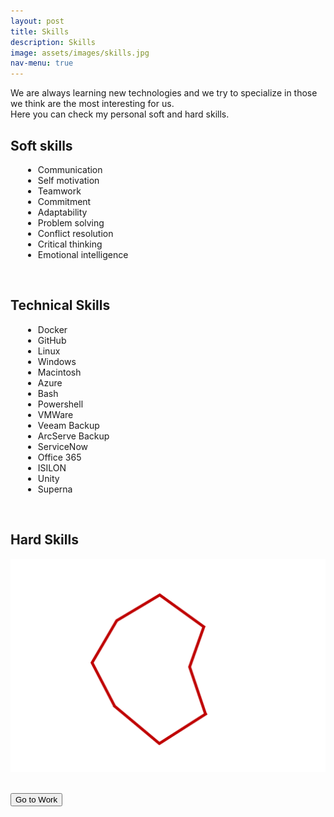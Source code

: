 ```yaml
---
layout: post
title: Skills
description: Skills
image: assets/images/skills.jpg
nav-menu: true
---
```

<!--========== SKILLS ==========-->
<!-- Introduction -->
We are always learning new technologies and we try to specialize in those we think are the most interesting for us.<br>
Here you can check my personal soft and hard skills.

<!-- Soft skills -->
## Soft skills
<p>
<ul style="margin-left: 20px">
<li>Communication</li>
<li>Self motivation</li>
<li>Teamwork</li>
<li>Commitment</li>
<li>Adaptability</li>
<li>Problem solving</li>
<li>Conflict resolution</li>
<li>Critical thinking</li>
<li>Emotional intelligence</li>
</ul>
</p> 
<br>
<!-- End soft skills -->

<!-- Technical skills -->
## Technical Skills
<p>
<ul style="margin-left: 20px">
<li>Docker</li>
<li>GitHub</li>
<li>Linux</li>
<li>Windows</li>
<li>Macintosh</li>
<li>Azure</li>
<li>Bash</li>
<li>Powershell</li>
<li>VMWare</li>
<li>Veeam Backup</li>
<li>ArcServe Backup</li>
<li>ServiceNow</li>
<li>Office 365</li>
<li>ISILON</li>
<li>Unity</li>
<li>Superna</li>
</ul>
</p> 

<br>
<!-- End technical skills -->

<!-- Hard skills -->
## Hard Skills
![Hard Skills](assets/images/HardSkills.png)

<br>
<!-- End hard skills -->

<!-- Go to work button -->
<form action="https://rferran.github.io/work.html">
    <input type="submit" value="Go to Work" />
</form>
<!-- End go to work button -->
<!--========== END SKILLS ==========-->

